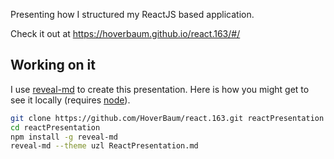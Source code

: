 Presenting how I structured my ReactJS based application.

Check it out at https://hoverbaum.github.io/react.163/#/

## Working on it

I use [reveal-md](https://github.com/webpro/reveal-md) to create this presentation. Here is how you might get to see it locally (requires [node](https://nodejs.org/en/)).

```bash
git clone https://github.com/HoverBaum/react.163.git reactPresentation
cd reactPresentation
npm install -g reveal-md
reveal-md --theme uzl ReactPresentation.md
```
